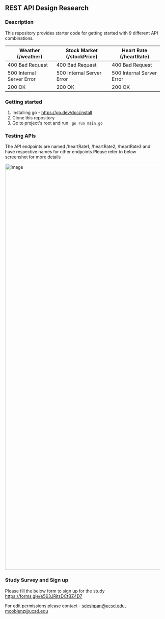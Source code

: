 ## REST API Design Research

### Description

This repository provides starter code for getting started with 9 different API combinations.

 Weather (/weather) | Stock Market (/stockPrice) | Heart Rate (/heartRate) |
--- | --- | --- 
400 Bad Request | 400 Bad Request | 400 Bad Request |
500 Internal Server Error | 500 Internal Server Error | 500 Internal Server Error |
200 OK | 200 OK | 200 OK |


### Getting started

1. Installing go - https://go.dev/doc/install
2. Clone this repository
3. Go to project's root and run ``` go run main.go```


### Testing APIs

The API endpoints are named /heartRate1, /heartRate2, /heartRate3 and have respective names for other endpoints
Please refer to below screenshot for more details

<img width="1317" alt="image" src="https://user-images.githubusercontent.com/8417988/204929611-d22dd750-d336-4475-9c58-13daf9e847a5.png">


### Study Survey and Sign up

Please fill the below form to sign up for the study
https://forms.gle/e563JRjtsDCtBZ4D7

For edit permissions please contact - sdeshpan@ucsd.edu, mcoblenz@ucsd.edu
